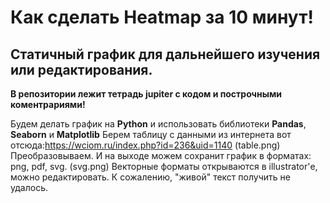 # Как сделать Heatmap за 10 минут!

## Статичный график для дальнейшего изучения или редактирования.

**В репозитории лежит тетрадь jupiter с кодом и построчными коментрариями!**

Будем делать график на **Python** и использовать библиотеки **Pandas**, **Seaborn** и **Matplotlib**
Берем таблицу с данными из интернета вот отсюда:https://wciom.ru/index.php?id=236&uid=1140
(table.png)
Преобразовываем.
И на выходе можем сохранит график в форматах: png, pdf, svg.
(svg.png)
Векторные форматы открываются в illustrator'е, можно редактировать. К сожалению, "живой" текст получить не удалось.
